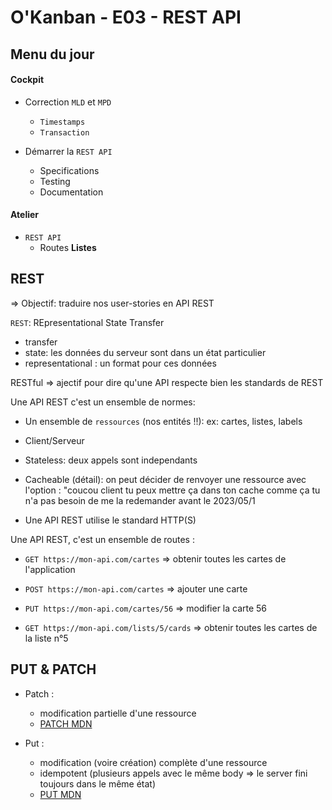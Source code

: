 # O'Kanban - E03 - REST API


## Menu du jour 


#### Cockpit

- Correction `MLD` et `MPD`
  - `Timestamps`
  - `Transaction`

- Démarrer la `REST API`
  - Specifications
  - Testing
  - Documentation

#### Atelier

- `REST API` 
  - Routes **Listes**


## REST 

=> Objectif: traduire nos user-stories en API REST

`REST`: REpresentational State Transfer 
- transfer
- state: les données du serveur sont dans un état particulier
- representational : un format pour ces données

RESTful => ajectif pour dire qu'une API respecte bien les standards de REST


Une API REST c'est un ensemble de normes:

- Un ensemble de `ressources` (nos entités !!): ex: cartes, listes, labels
- Client/Serveur
- Stateless: deux appels sont independants
- Cacheable (détail): on peut décider de renvoyer une ressource avec l'option : "coucou client tu peux mettre ça dans ton cache comme ça tu n'a pas besoin de me la redemander avant le 2023/05/1

- Une API REST utilise le standard HTTP(S)


Une API REST, c'est un ensemble de routes :

- `GET https://mon-api.com/cartes` => obtenir toutes les cartes de l'application 
- `POST https://mon-api.com/cartes` => ajouter une carte
- `PUT https://mon-api.com/cartes/56` => modifier la carte 56

- `GET https://mon-api.com/lists/5/cards` => obtenir toutes les cartes de la liste n°5


## PUT & PATCH

- Patch : 
  - modification partielle d'une ressource
  - [PATCH MDN](https://developer.mozilla.org/fr/docs/Web/HTTP/Methods/PATCH)

- Put :
  - modification (voire création) complète d'une ressource
  - idempotent (plusieurs appels avec le même body => le server fini toujours dans le même état)
  - [PUT MDN](https://developer.mozilla.org/fr/docs/Web/HTTP/Methods/PUT)
